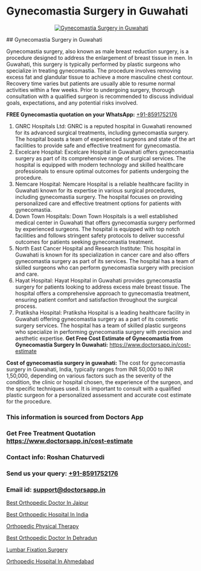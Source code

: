# Gynecomastia Surgery in Guwahati

<p align="center">
  <a href="null">
    <img src="null" alt="Gynecomastia Surgery in Guwahati">
  </a>
</p>
## Gynecomastia Surgery in Guwahati

Gynecomastia surgery, also known as male breast reduction surgery, is a procedure designed to address the enlargement of breast tissue in men. In Guwahati, this surgery is typically performed by plastic surgeons who specialize in treating gynecomastia. The procedure involves removing excess fat and glandular tissue to achieve a more masculine chest contour. Recovery time varies but patients are usually able to resume normal activities within a few weeks. Prior to undergoing surgery, thorough consultation with a qualified surgeon is recommended to discuss individual goals, expectations, and any potential risks involved.

**FREE Gynecomastia quotation on your WhatsApp:**  [+91-8591752176](https://api.whatsapp.com/send?phone=8591752176)

1) GNRC Hospitals Ltd: GNRC is a reputed hospital in Guwahati renowned for its advanced surgical treatments, including gynecomastia surgery. The hospital boasts a team of experienced surgeons and state of the art facilities to provide safe and effective treatment for gynecomastia.
2) Excelcare Hospital: Excelcare Hospital in Guwahati offers gynecomastia surgery as part of its comprehensive range of surgical services. The hospital is equipped with modern technology and skilled healthcare professionals to ensure optimal outcomes for patients undergoing the procedure.
3) Nemcare Hospital: Nemcare Hospital is a reliable healthcare facility in Guwahati known for its expertise in various surgical procedures, including gynecomastia surgery. The hospital focuses on providing personalized care and effective treatment options for patients with gynecomastia.
4) Down Town Hospitals: Down Town Hospitals is a well established medical center in Guwahati that offers gynecomastia surgery performed by experienced surgeons. The hospital is equipped with top notch facilities and follows stringent safety protocols to deliver successful outcomes for patients seeking gynecomastia treatment.
5) North East Cancer Hospital and Research Institute: This hospital in Guwahati is known for its specialization in cancer care and also offers gynecomastia surgery as part of its services. The hospital has a team of skilled surgeons who can perform gynecomastia surgery with precision and care.
6) Hayat Hospital: Hayat Hospital in Guwahati provides gynecomastia surgery for patients looking to address excess male breast tissue. The hospital offers a comprehensive approach to gynecomastia treatment, ensuring patient comfort and satisfaction throughout the surgical process.
7) Pratiksha Hospital: Pratiksha Hospital is a leading healthcare facility in Guwahati offering gynecomastia surgery as a part of its cosmetic surgery services. The hospital has a team of skilled plastic surgeons who specialize in performing gynecomastia surgery with precision and aesthetic expertise.
**Get Free Cost Estimate of Gynecomastia from Gynecomastia Surgery In Guwahati:** https://www.doctorsapp.in/cost-estimate

**Cost of gynecomastia surgery in guwahati:**
The cost for gynecomastia surgery in Guwahati, India, typically ranges from INR 50,000 to INR 1,50,000, depending on various factors such as the severity of the condition, the clinic or hospital chosen, the experience of the surgeon, and the specific techniques used. It is important to consult with a qualified plastic surgeon for a personalized assessment and accurate cost estimate for the procedure.

### This information is sourced from Doctors App 
### Get Free Treatment Quotation https://www.doctorsapp.in/cost-estimate
### Contact info: Roshan Chaturvedi 
### Send us your query: [+91-8591752176](https://api.whatsapp.com/send?phone=8591752176) 
### Email id: support@doctorsapp.in

[Best Orthopedic Doctor In Jaipur](https://www.linkedin.com/pulse/best-orthopedic-hospital-jaipur-acl-tear-treatment-pkhme?trackingId=EqjeDt3nF3y4L64jEijncg%3D%3D&lipi=urn%3Ali%3Apage%3Ad_flagship3_company_admin%3BxUBWLKzDRA2fVBqJ%2Fp%2FTnw%3D%3D)

[Best Orthopedic Hospital In India](https://www.linkedin.com/pulse/best-orthopedic-hospital-india-doctorsapp-rajshahi-jagse?trackingId=GxvW72CXinmy%2Fb5wBon5BQ%3D%3D&lipi=urn%3Ali%3Apage%3Ad_flagship3_company_admin%3BtGKQvLKET%2FOkWlJl4W0MBA%3D%3D)

[Orthopedic Physical Therapy](https://medium.com/@vimalrana22/orthopedic-physical-therapy-9272305cf349)

[Best Orthopedic Doctor In Dehradun](https://medium.com/@manish632504/best-orthopedic-doctor-in-dehradun-e89e1dfa3b32)

[Lumbar Fixation Surgery](https://doctors-apps.github.io/doctorsapp/lumbar-fixation-surgery)

[Orthopedic Hospital In Ahmedabad](https://doctors-apps.github.io/doctorsapp/orthopedic-hospital-in-ahmedabad)

